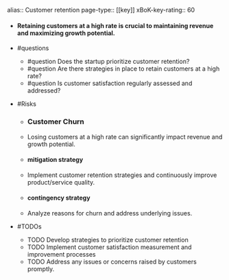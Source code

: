 alias:: Customer retention
page-type:: [[key]]
xBoK-key-rating:: 60
- #### Retaining customers at a high rate is crucial to maintaining revenue and maximizing growth potential.
- #questions
  - #question Does the startup prioritize customer retention?
  - #question Are there strategies in place to retain customers at a high rate?
  - #question Is customer satisfaction regularly assessed and addressed?
- #Risks

  - ### Customer Churn
  - Losing customers at a high rate can significantly impact revenue and growth potential.
  - #### mitigation strategy
  - Implement customer retention strategies and continuously improve product/service quality.
  - #### contingency strategy
  - Analyze reasons for churn and address underlying issues.
- #TODOs
  - TODO Develop strategies to prioritize customer retention
  - TODO  Implement customer satisfaction measurement and improvement processes
  - TODO  Address any issues or concerns raised by customers promptly.


